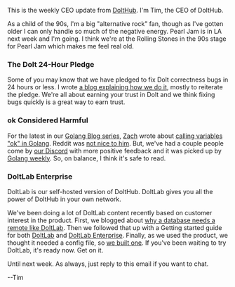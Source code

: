 This is the weekly CEO update from [DoltHub](https://www.dolthub.com/). I'm Tim, the CEO of DoltHub. 

As a child of the 90s, I'm a big "alternative rock" fan, though as I've gotten older I can only handle so much of the negative energy. Pearl Jam is in LA next week and I'm going. I think we're at the Rolling Stones in the 90s stage for Pearl Jam which makes me feel real old.

### The Dolt 24-Hour Pledge

Some of you may know that we have pledged to fix Dolt correctness bugs in 24 hours or less. I wrote [a blog explaining how we do it](https://www.dolthub.com/blog/2024-05-15-24-hour-bug-fixes/), mostly to reiterate the pledge. We're all about earning your trust in Dolt and we think fixing bugs quickly is a great way to earn trust.

### ok Considered Harmful

For the latest in our [Golang Blog series](https://www.dolthub.com/blog/?q=golang), [Zach](https://www.dolthub.com/team#zach) wrote about [calling variables "ok" in Golang](https://www.dolthub.com/blog/2024-05-10-ok-considered-harmful/). Reddit was [not nice to him](https://www.reddit.com/r/golang/comments/1cp04su/ok_considered_harmful/). But, we've had a couple people come by [our Discord](https://discord.gg/gqr7K4VNKe) with more positive feedback and it was picked up by [Golang weekly](https://golangweekly.com/issues/507). So, on balance, I think it's safe to read.

### DoltLab Enterprise

DoltLab is our self-hosted version of DoltHub. DoltLab gives you all the power of DoltHub in your own network.

We've been doing a lot of DoltLab content recently based on customer interest in the product. First, we blogged about [why a database needs a remote like DoltLab](https://www.dolthub.com/blog/2024-04-25-why-remotes/). Then we followed that up with a Getting started guide for both [DoltLab](https://www.dolthub.com/blog/2024-05-02-doltlab-getting-started/) and [DoltLab Enterprise](https://www.dolthub.com/blog/2024-05-09-doltlab-enterprise-getting-started/). Finally, as we used the product, we thought it needed a config file, so [we built one](https://www.dolthub.com/blog/2024-05-16-doltlab-v2.1.4-installer-update/). If you've been waiting to try DoltLab, it's ready now. Get on it.

Until next week. As always, just reply to this email if you want to chat.

--Tim